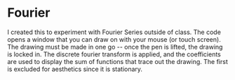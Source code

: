 # Fourier
I created this to experiment with Fourier Series outside of class.  The code opens a window that you can draw on with your mouse (or touch screen).  The drawing must be made in one go -- once the pen is lifted, the drawing is locked in.  The discrete fourier transform is applied, and the coefficients are used to display the sum of functions that trace out the drawing.  The first is excluded for aesthetics since it is stationary.
